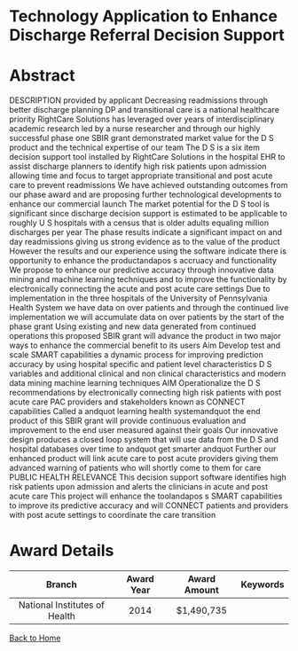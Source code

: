 
Technology Application to Enhance Discharge Referral Decision Support
=====================================================================

# Abstract


DESCRIPTION  provided by applicant   Decreasing readmissions through better discharge planning  DP  and transitional care is a national healthcare priority  RightCare Solutions has leveraged over    years of interdisciplinary academic research led by a nurse researcher  and through our highly successful phase one SBIR grant demonstrated market value for the D S  product and the technical expertise of our team  The D S  is a six item decision support tool installed by RightCare Solutions in the hospital EHR to assist discharge planners to identify high risk patients upon admission allowing time and focus to target appropriate transitional and post acute care to prevent readmissions  We have achieved outstanding outcomes from our phase   award and are proposing further technological developments to enhance our commercial launch  The market potential for the D S  tool is significant since discharge decision support is estimated to be applicable to roughly       U S  hospitals with a census that is     older adults equaling    million discharges per year  The phase   results indicate a significant impact on    and    day readmissions giving us strong evidence as to the value of the product  However  the results and our experience using the software indicate there is opportunity to enhance the productandapos s accruacy and functionality  We propose to enhance our predictive accuracy through innovative data mining and machine learning techniques and to improve the functionality by electronically connecting the acute and post acute care settings  Due to implementation in the three hospitals of the University of Pennsylvania Health System we have data on over       patients and through the continued live implementation we will accumulate data on over        patients by the start of the phase   grant  Using existing  and new data generated from continued operations  this proposed SBIR grant will advance the product in two major ways to enhance the commercial benefit to its users  Aim    Develop  test  and scale SMART capabilities  a dynamic process for improving prediction accuracy  by using hospital specific and patient level characteristics  D S  variables and additional clinical and non clinical characteristics  and modern data mining machine learning techniques  AIM    Operationalize the D S  recommendations by electronically connecting high risk patients with post acute care  PAC  providers and stakeholders  known as CONNECT capabilities  Called a andquot learning health systemandquot  the end  product of this SBIR grant will provide continuous evaluation and improvement to the end user measured against their goals  Our innovative design produces a closed loop system that will use data from the D S  and hospital databases over time to andquot get smarter andquot  Further  our enhanced product will link acute care to post acute providers giving them advanced warning of patients who will shortly come to them for care PUBLIC HEALTH RELEVANCE  This decision support software identifies high risk patients upon admission and alerts the clinicians in acute and post  acute care  This project will enhance the toolandapos s SMART capabilities to improve its predictive accuracy and will CONNECT patients and providers with post acute settings to coordinate the care transition  

# Award Details

|Branch|Award Year|Award Amount|Keywords|
| :---: | :---: | :---: | :---: |
|National Institutes of Health|2014|$1,490,735||
  
  


[Back to Home](https://github.com/chrischow/dod_sbir_awards#2570)